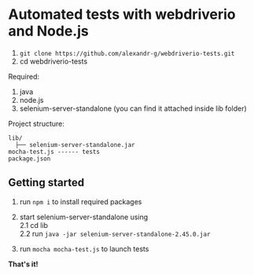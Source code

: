 # Automated tests with webdriverio and Node.js

1. `git clone https://github.com/alexandr-g/webdriverio-tests.git`
2. cd webdriverio-tests

Required: 

1) java <br>
2) node.js <br>
3) selenium-server-standalone (you can find it attached inside lib folder) <br>

Project structure:

```
lib/
  ├── selenium-server-standalone.jar
mocha-test.js ------ tests
package.json

```

## Getting started

1. run `npm i` to install required packages
2. start selenium-server-standalone using <br>
2.1	cd lib  <br>
2.2	run `java -jar selenium-server-standalone-2.45.0.jar` <br>

3. run `mocha mocha-test.js` to launch tests 
	


**That's it!**
